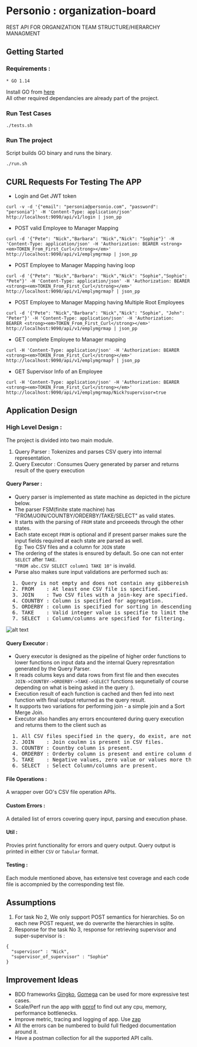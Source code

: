 # Personio : organization-board
REST API FOR ORGANIZATION TEAM STRUCTURE/HIERARCHY MANAGMENT

## Getting Started

### Requirements :
```
* GO 1.14
```
Install GO from [here](https://golang.org/dl/) <br/>
All other required dependancies are already part of the project.

### Run Test Cases
```
./tests.sh
```
### Run The project
Script builds GO binary and runs the binary.
```
./run.sh
```
## CURL Requests For Testing The APP
* Login and Get JWT token
```
curl -v -d '{"email": "personia@personio.com", "password": "personia"}' -H 'Content-Type: application/json' http://localhost:9090/api/v1/login | json_pp
```
* POST valid Employee to Manager Mapping
```
curl -d '{"Pete": "Nick","Barbara": "Nick","Nick": "Sophie"}' -H 'Content-Type: application/json' -H 'Authorization: BEARER <strong><em>TOKEN_From_First_Curl</strong></em>' http://localhost:9090/api/v1/emplymgrmap | json_pp
```
* POST Employee to Manager Mapping having loop
```
curl -d '{"Pete": "Nick","Barbara": "Nick","Nick": "Sophie","Sophie": "Pete"}' -H 'Content-Type: application/json' -H 'Authorization: BEARER <strong><em>TOKEN_From_First_Curl</strong></em>' http://localhost:9090/api/v1/emplymgrmap? | json_pp
```
* POST Employee to Manager Mapping having Multiple Root Employees
```
curl -d '{"Pete": "Nick","Barbara": "Nick","Nick": "Sophie", "John": "Peter"}' -H 'Content-Type: application/json' -H 'Authorization: BEARER <strong><em>TOKEN_From_First_Curl</strong></em>' http://localhost:9090/api/v1/emplymgrmap | json_pp
```
* GET complete Employee to Manager mapping
```
curl -H 'Content-Type: application/json' -H 'Authorization: BEARER <strong><em>TOKEN_From_First_Curl</strong></em>' http://localhost:9090/api/v1/emplymgrmap? | json_pp
```
* GET Supervisor Info of an Employee
```
curl -H 'Content-Type: application/json' -H 'Authorization: BEARER <strong><em>TOKEN_From_First_Curl</strong></em>' http://localhost:9090/api/v1/emplymgrmap/Nick?supervisor=true
```

## Application Design

### High Level Design :
The project is divided into two main module.<br/>
1. Query Parser : Tokenizes and parses CSV query into internal representation.
2. Query Executor : Consumes Query generated by parser and returns result of the query execution

#### Query Parser :
* Query parser is implemented as state machine as depicted in the picture below.
* The parser FSM(finite state machine) has "FROM/JOIN/COUNTBY/ORDERBY/TAKE/SELECT" as valid states.
* It starts with the parsing of `FROM` state and prceeeds through the other states.
* Each state except `FROM` is optional and if present parser makes sure the input fields required at each state are parsed as well. <br/>Eg: Two CSV files and a column for `JOIN` state
* The ordering of the states is ensured by default. So one can not enter `SELECT` after `TAKE`.<br/> `"FROM abc.CSV SELECT column1 TAKE 10"` is invalid.
* Parse also makes sure input validations are performed such as:<br/>
<pre>
  1. Query is not empty and does not contain any gibbereish or non-parseable tokens.
  2. FROM    : At least one CSV file is specified.
  3. JOIN    : Two CSV files with a join-key are specified.
  4. COUNTBY : Column is specified for aggregation.
  5. ORDERBY : column is specified for sorting in descending order.
  6. TAKE    : Valid integer value is specifie to limit the output size.
  7. SELECT  : Column/columns are specified for filtering.
</pre>

![alt text](Query-FSM.jpg "Query FSM")

#### Query Executor :
* Query executor is designed as the pipeline of higher order functions to lower functions on input data and the internal Query represntation generated by the Query Parser.
* It reads colums keys and data rows from first file and then executes `JOIN->COUNTBY->ORDERBY->TAKE->SELECT` functions sequnetially of course depending on what is being asked in the query :).
* Execution result of each function is cached and then fed into next function with final output returned as the query result.
* It supports two variations for performing join - a simple join and a Sort Merge Join.
* Executor also handles any errors encountered during query execution and returns them to the client such as
<pre>
  1. All CSV files specified in the query, do exist, are not empty and there are valid permissions to access them.
  2. JOIN    : Join coulmn is present in CSV files.
  3. COUNTBY : Countby column is present.
  4. ORDERBY : Orderby column is present and entire column data is in integer format.
  5. TAKE    : Negative values, zero value or values more than data size are handled.
  6. SELECT  : Select Column/columns are present.
</pre>
#### File Operations :
A wrapper over GO's CSV file operation APIs.
#### Custom Errors :
A detailed list of errors covering query input, parsing and execution phase.
#### Util :
Provies print functionality for errors and query output.
Query output is printed in either `CSV` or `Tabular` format.
#### Testing :
Each module mentioned above, has extensive test coverage and each code file is accompnied by the corresponding test file.


## Assumptions
1.  For task No 2, We only support POST semantics for hierarchies. So on each new POST request, we do overwrite the hierarchies in sqlite.
2. Response for the task No 3, response for retrieving supervisor and super-supervisor is :
```
{
  "supervisor" : "Nick",
  "supervisor_of_supervisor" : "Sophie"
}
```

## Improvement Ideas
* BDD frameworks [Gingko](https://onsi.github.io/ginkgo/), [Gomega](https://onsi.github.io/gomega/) can be used for more expressive test cases.
* Scale/Perf run the app with [pprof](https://blog.golang.org/pprof) to find out any cpu, memory, performance bottlenecks.
* Improve metric, tracing and logging of app. Use [zap](https://github.com/uber-go/zap)
* All the errors can be numbered to build full fledged documentation around it.
* Have a postman collection for all the supported API calls.